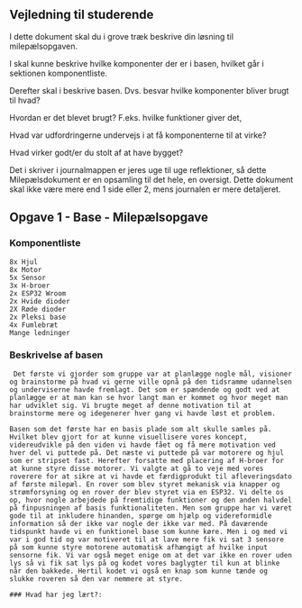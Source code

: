 ## Vejledning til studerende

I dette dokument skal du i grove træk beskrive din løsning til milepælsopgaven.

I skal kunne beskrive hvilke komponenter der er i basen, hvilket går i sektionen komponentliste.

Derefter skal i beskrive basen. Dvs. besvar hvilke komponenter bliver brugt til hvad? 

Hvordan er det blevet brugt? F.eks. hvilke funktioner giver det,

Hvad var udfordringerne undervejs i at få komponenterne til at virke?

Hvad virker godt/er du stolt af at have bygget?

Det i skriver i journalmappen er jeres uge til uge reflektioner, så dette Milepælsdokument er en opsamling til det hele, en oversigt. Dette dokument skal ikke være mere end 1 side eller 2, mens journalen er mere detaljeret.

## Opgave 1 - Base - Milepælsopgave

### Komponentliste

    8x Hjul
    8x Motor
    5x Sensor
    3x H-broer
    2x ESP32 Wroom 
    2x Hvide dioder
    2X Røde dioder
    2x Pleksi base
    4x Fumlebræt 
    Mange ledninger 


### Beskrivelse af basen

     Det første vi gjorder som gruppe var at planlægge nogle mål, visioner og brainstorme på hvad vi gerne ville opnå på den tidsramme udannelsen og underviserne havde fremlagt. Det som er spændende og godt ved at planlægge er at man kan se hvor langt man er kommet og hvor meget man har udviklet sig. Vi brugte meget af denne motivation til at brainstorme mere og idegenerer hver gang vi havde løst et problem. 

    Basen som det første har en basis plade som alt skulle samles på. Hvilket blev gjort for at kunne visuellisere vores koncept, videreudvikle på den viden vi havde fået og få mere motivation ved hver del vi puttede på. Det næste vi puttede på var motorere og hjul som er stripset fast. Herefter forsatte med placering af H-broer for at kunne styre disse motorer. Vi valgte at gå to veje med vores roverere for at sikre at vi havde et færdigprodukt til afleveringsdato af første milepæl. En rover som blev styret mekanisk via knapper og strømforsyning og en rover der blev styret via en ESP32. Vi delte os op, hvor nogle arbejdede på fremtidige funktioner og den anden halvdel på finpusningen af basis funktionaliteten. Men som gruppe har vi været gode til at inkludere hinanden, spørge om hjælp og videreformidle information så der ikke var nogle der ikke var med. På daværende tidspunkt havde vi en funktionel base som kunne køre. Men i og med vi var i god tid og var motiveret til at lave mere fik vi sat 3 sensore på som kunne styre motorene automatisk afhængigt af hvilke input sensorne fik. Vi var også meget enige om at det var ikke en rover uden lys så vi fik sat lys på og kodet vores baglygter til kun at blinke når den bakkede. Hertil kodet vi også en knap som kunne tænde og slukke roveren så den var nemmere at styre. 

    ### Hvad har jeg lært?: 

    


   